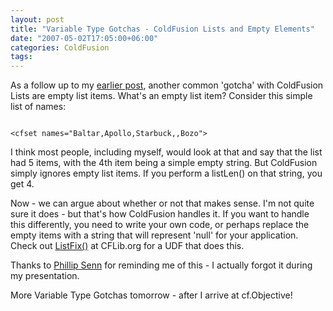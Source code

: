 ```yaml
---
layout: post
title: "Variable Type Gotchas - ColdFusion Lists and Empty Elements"
date: "2007-05-02T17:05:00+06:00"
categories: ColdFusion 
tags: 
---
```


As a follow up to my <a href="http://ray.camdenfamily.com/index.cfm/2007/5/2/Variable-Type-Gotchas--ColdFusion-List-Delimeters">earlier post</a>, another common 'gotcha' with ColdFusion Lists are empty list items. What's an empty list item? Consider this simple list of names:

<code>
&lt;cfset names="Baltar,Apollo,Starbuck,,Bozo"&gt;
</code>

I think most people, including myself, would look at that and say that the list had 5 items, with the 4th item being a simple empty string. But ColdFusion simply ignores empty list items. If you perform a listLen() on that string, you get 4. 

Now - we can argue about whether or not that makes sense. I'm not quite sure it does - but that's how ColdFusion handles it.  If you want to handle this differently, you need to write your own code, or perhaps replace the empty items with a string that will represent 'null' for your application. Check out <a href="http://www.cflib.org/udf.cfm/ListFix">ListFix()</a> at CFLib.org for a UDF that does this.

Thanks to <a href="http://www.aacr9.com/">Phillip Senn</a> for reminding me of this - I actually forgot it during my presentation.

More Variable Type Gotchas tomorrow - after I arrive at cf.Objective!
